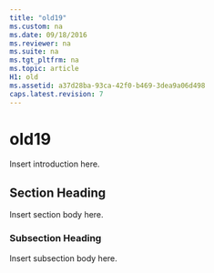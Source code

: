 ```yaml
---
title: "old19"
ms.custom: na
ms.date: 09/18/2016
ms.reviewer: na
ms.suite: na
ms.tgt_pltfrm: na
ms.topic: article
H1: old
ms.assetid: a37d28ba-93ca-42f0-b469-3dea9a06d498
caps.latest.revision: 7
---
```

# old19
Insert introduction here.  
  
## Section Heading  
 Insert section body here.  
  
### Subsection Heading  
 Insert subsection body here.